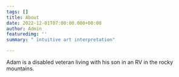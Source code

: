 ```yaml
---
tags: []
title: About
date: 2022-12-01T07:00:00.000+00:00
author: Admin
featuredimg: ''
summary: " intuitive art interpretation"

---
```

Adam is a disabled veteran living with his son in an RV in the rocky mountains.